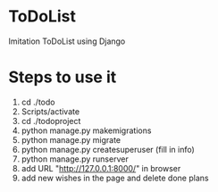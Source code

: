# ToDoList
Imitation ToDoList using Django

# Steps to use it

1)  cd ./todo
2)  Scripts/activate
3)  cd ./todoproject
4)  python manage.py makemigrations
5)  python manage.py migrate
6)  python manage.py createsuperuser (fill in info)
7)  python manage.py runserver
8)  add URL "http://127.0.0.1:8000/" in browser
9)  add new wishes in the page and delete done plans
